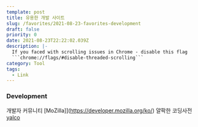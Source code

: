 ```yaml
---
template: post
title: 유용한 개발 사이트 
slug: /favorites/2021-08-23-favorites-development
draft: false
priority: 0
date: 2021-08-23T22:22:02.039Z
description: |-
  If you faced with scrolling issues in Chrome - disable this flag 
  ```chrome://flags/#disable-threaded-scrolling```
category: Tool
tags:
  - Link
---
```


### Development

개발자 커뮤니티 [MoZilla]](https://developer.mozilla.org/ko/)
얄팍한 코딩사전 [yalco](https://www.yalco.kr/)
